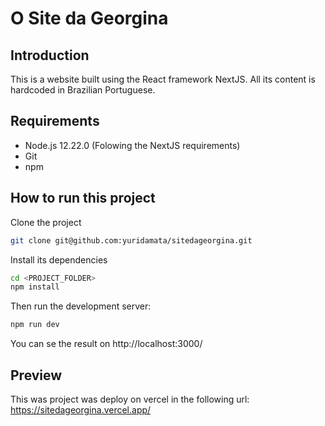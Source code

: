 # O Site da Georgina

## Introduction

This is a website built using the React framework NextJS. All its content is hardcoded in Brazilian Portuguese.

## Requirements

- Node.js 12.22.0 (Folowing the NextJS requirements)
- Git
- npm

## How to run this project

Clone the project

```bash
git clone git@github.com:yuridamata/sitedageorgina.git
```

Install its dependencies

```bash
cd <PROJECT_FOLDER>
npm install
```

Then run the development server:

```bash
npm run dev
```

You can se the result on http://localhost:3000/

## Preview

This was project was deploy on vercel in the following url: https://sitedageorgina.vercel.app/
